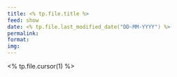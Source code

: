 ```yaml
---
title: <% tp.file.title %>
feed: show
date: <% tp.file.last_modified_date("DD-MM-YYYY") %>
permalink: 
format:
img:
---
```


<% tp.file.cursor(1) %>
